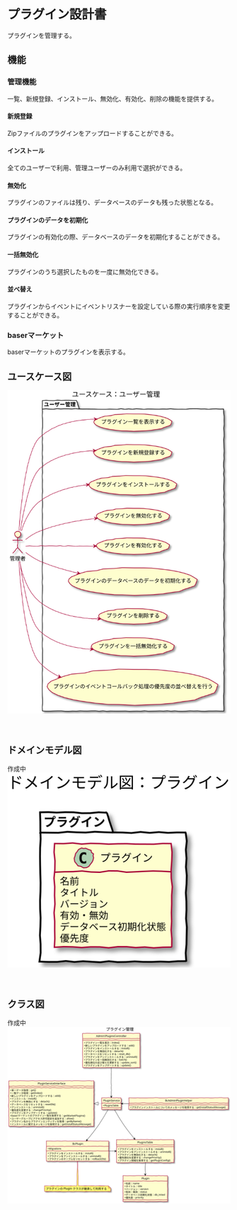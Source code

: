 # プラグイン設計書

プラグインを管理する。
　
## 機能
### 管理機能
一覧、新規登録、インストール、無効化、有効化、削除の機能を提供する。

#### 新規登録
Zipファイルのプラグインをアップロードすることができる。
#### インストール
全てのユーザーで利用、管理ユーザーのみ利用で選択ができる。
#### 無効化
プラグインのファイルは残り、データベースのデータも残った状態となる。
#### プラグインのデータを初期化
プラグインの有効化の際、データベースのデータを初期化することができる。
#### 一括無効化
プラグインのうち選択したものを一度に無効化できる。
#### 並べ替え
プラグインからイベントにイベントリスナーを設定している際の実行順序を変更することができる。
　
### baserマーケット
baserマーケットのプラグインを表示する。
　
## ユースケース図

![クラス図：プラグイン管理画面](../../svg/use_case/plugins.svg)

　
## ドメインモデル図
作成中
![クラス図：プラグイン管理画面](../../svg/domain_model/plugins.svg)

　
## クラス図
作成中
![クラス図：プラグイン管理画面](../../svg/class/manage_plugins.svg)

